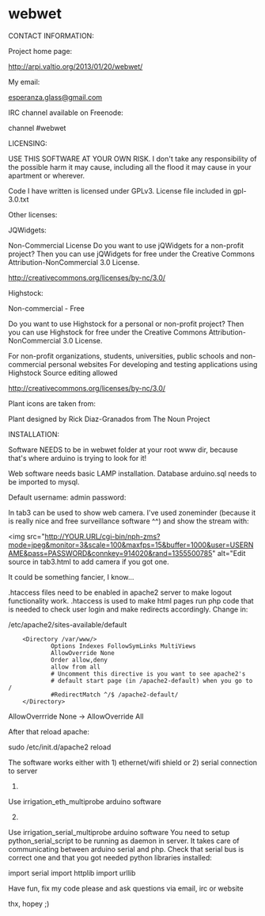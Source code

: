 webwet
======

CONTACT INFORMATION:

Project home page:

http://arpi.valtio.org/2013/01/20/webwet/

My email:

esperanza.glass@gmail.com

IRC channel available on Freenode:

channel #webwet

LICENSING:


USE THIS SOFTWARE AT YOUR OWN RISK. I don't take any responsibility of the possible harm it may cause,
including all the flood it may cause in your apartment or wherever.

Code I have written is licensed under GPLv3. License file included in gpl-3.0.txt

Other licenses:

JQWidgets:

Non-Commercial License
Do you want to use jQWidgets for a non-profit project? Then you can use jQWidgets for free under the Creative Commons Attribution-NonCommercial 3.0 License.

http://creativecommons.org/licenses/by-nc/3.0/

Highstock:

Non-commercial - Free

Do you want to use Highstock for a personal or non-profit project? Then you can use Highstock for free under the Creative Commons Attribution-NonCommercial 3.0 License.

For non-profit organizations, students, universities, public schools and non-commercial personal websites
For developing and testing applications using Highstock
Source editing allowed

http://creativecommons.org/licenses/by-nc/3.0/

Plant icons are taken from:

Plant designed by Rick Diaz-Granados from The Noun Project


INSTALLATION:

Software NEEDS to be in webwet folder at your root www dir, because that's where arduino is trying to look for it!

Web software needs basic LAMP installation. Database arduino.sql needs to be imported to mysql.

Default username: admin
password:

In tab3 can be used to show web camera. I've used zoneminder (because it is really nice and free surveillance software ^^) and show the stream with:

<img src="http://YOUR.URL/cgi-bin/nph-zms?mode=jpeg&monitor=3&scale=100&maxfps=15&buffer=1000&user=USERNAME&pass=PASSWORD&connkey=914020&rand=1355500785" alt="Edit source in tab3.html to add camera if you got one.


It could be something fancier, I know...

.htaccess files need to be enabled in apache2 server to make logout functionality work. 
.htaccess is used to make html pages run php code that is needed to check user login and make redirects accordingly.
Change in:

/etc/apache2/sites-available/default

        <Directory /var/www/>
                Options Indexes FollowSymLinks MultiViews
                AllowOverride None
                Order allow,deny
                allow from all
                # Uncomment this directive is you want to see apache2's
                # default start page (in /apache2-default) when you go to /
                #RedirectMatch ^/$ /apache2-default/
        </Directory>



AllowOverrride None -> AllowOverride All

After that reload apache:

sudo /etc/init.d/apache2 reload

The software works either with 1) ethernet/wifi shield or 2) serial connection to server

1)

Use irrigation_eth_multiprobe arduino software

2)

Use irrigation_serial_multiprobe arduino software
You need to setup python_serial_script to be running as daemon in server. It takes care of communicating between arduino 
serial and php. Check that serial bus is correct one and that you got needed python libraries installed:

import serial
import httplib
import urllib

Have fun, fix my code please and ask questions via email, irc or website

thx, hopey ;)
